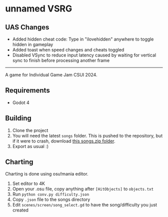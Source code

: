 # unnamed VSRG

## UAS Changes

- Added hidden cheat code: Type in "ilovehidden" anywhere to toggle hidden in gameplay
- Added toast when speed changes and cheats toggled
- Disabled VSync to reduce input latency caused by waiting for vertical sync to finish before processing another frame

----------------

A game for Individual Game Jam CSUI 2024.

## Requirements

- Godot 4

## Building

1. Clone the project
2. You will need the latest `songs` folder. This is pushed to the repository, but if it were to crash, download [this songs.zip folder](https://d.rorre.me/7upnVPyF/songs.zip).
3. Export as usual :)

## Charting

Charting is done using osu!mania editor.

1. Set editor to 4K
2. Open your .osu file, copy anything after `[HitObjects]` to `objects.txt`
3. Run `python conv.py difficulty.json`
4. Copy `.json` file to the songs directory
5. Edit `scenes/screen/song_select.gd` to have the song/difficulty you just created
